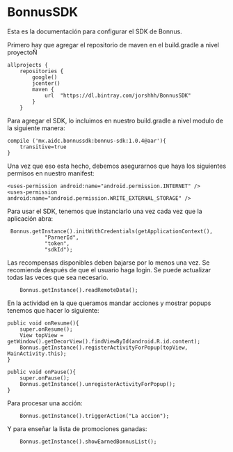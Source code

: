 # BonnusSDK

Esta es la documentación para configurar el SDK de Bonnus.

Primero hay que agregar el repositorio de maven en el build.gradle a nivel proyectoÑ

    allprojects {
        repositories {
            google()
            jcenter()
            maven {
                url  "https://dl.bintray.com/jorshhh/BonnusSDK"
            }
        }

Para agregar el SDK, lo incluimos en nuestro build.gradle a nivel modulo de la siguiente manera:

    compile ('mx.aidc.bonnussdk:bonnus-sdk:1.0.4@aar'){
        transitive=true
    }

Una vez que eso esta hecho, debemos asegurarnos que haya los siguientes permisos en nuestro manifest:

    <uses-permission android:name="android.permission.INTERNET" />
    <uses-permission android:name="android.permission.WRITE_EXTERNAL_STORAGE" />

Para usar el SDK, tenemos que instanciarlo una vez cada vez que la aplicación abra:

     Bonnus.getInstance().initWithCredentials(getApplicationContext(),
                "ParnerId",
                "token",
                "sdkId");

Las recompensas disponibles deben bajarse por lo menos una vez. Se recomienda después de que el usuario haga login.
Se puede actualizar todas las veces que sea necesario.

        Bonnus.getInstance().readRemoteData();


En la actividad en la que queramos mandar acciones y mostrar popups tenemos que hacer lo siguiente:

    public void onResume(){
        super.onResume();
        View topView = getWindow().getDecorView().findViewById(android.R.id.content);
        Bonnus.getInstance().registerActivityForPopup(topView, MainActivity.this);
    }

    public void onPause(){
        super.onPause();
        Bonnus.getInstance().unregisterActivityForPopup();
    }

Para procesar una acción:

        Bonnus.getInstance().triggerAction("La accion");

Y para enseñar la lista de promociones ganadas:

        Bonnus.getInstance().showEarnedBonnusList();
